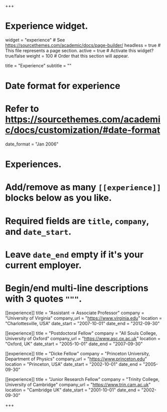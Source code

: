 +++
# Experience widget.
widget = "experience"  # See https://sourcethemes.com/academic/docs/page-builder/
headless = true  # This file represents a page section.
active = true  # Activate this widget? true/false
weight = 100  # Order that this section will appear.

title = "Experience"
subtitle = ""

# Date format for experience
#   Refer to https://sourcethemes.com/academic/docs/customization/#date-format
date_format = "Jan 2006"

# Experiences.
#   Add/remove as many `[[experience]]` blocks below as you like.
#   Required fields are `title`, `company`, and `date_start`.
#   Leave `date_end` empty if it's your current employer.
#   Begin/end multi-line descriptions with 3 quotes `"""`.
[[experience]]
  title = "Assistant → Associate Professor"
  company = "University of Virginia"
  company_url = "https://www.virginia.edu"
  location = "Charlottesville, USA"
  date_start = "2007-10-01"
  date_end = "2012-09-30"

[[experience]]
  title = "Postdoctoral Fellow"
  company = "All Souls College, University of Oxford"
  company_url = "https://www.asc.ox.ac.uk"
  location = "Oxford, UK"
  date_start = "2005-10-01"
  date_end = "2007-09-30"

[[experience]]
  title = "Dicke Fellow"
  company = "Princeton University, Department of Physics"
  company_url = "https://www.princeton.edu"
  location = "Princeton, USA"
  date_start = "2002-10-01"
  date_end = "2005-09-30"

[[experience]]
  title = "Junior Research Fellow"
  company = "Trinity College, University of Cambridge"
  company_url = "https://www.trin.cam.ac.uk"
  location = "Cambridge UK"
  date_start = "2001-10-01"
  date_end = "2002-09-30"

+++
